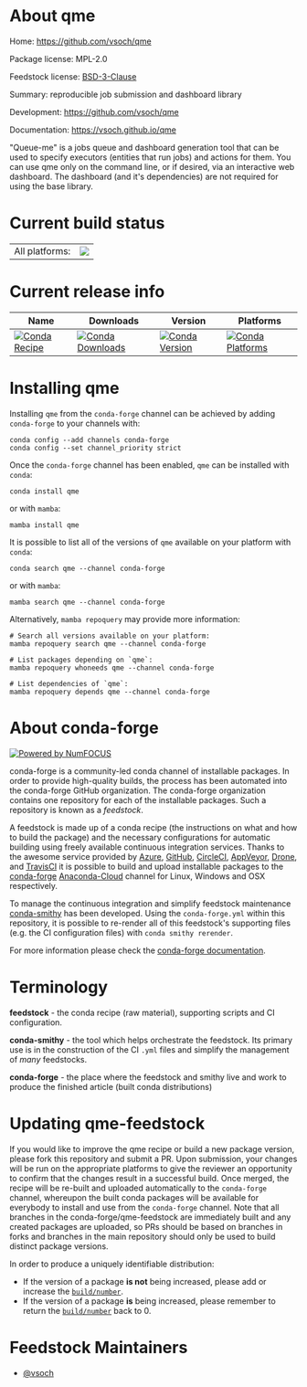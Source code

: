 About qme
=========

Home: https://github.com/vsoch/qme

Package license: MPL-2.0

Feedstock license: [BSD-3-Clause](https://github.com/conda-forge/qme-feedstock/blob/main/LICENSE.txt)

Summary: reproducible job submission and dashboard library

Development: https://github.com/vsoch/qme

Documentation: https://vsoch.github.io/qme

"Queue-me" is a jobs queue and dashboard generation tool that can be used
to specify executors (entities that run jobs) and actions for them. You can
use qme only on the command line, or if desired, via an interactive web dashboard.
The dashboard (and it's dependencies) are not required for using the base library.


Current build status
====================


<table><tr><td>All platforms:</td>
    <td>
      <a href="https://dev.azure.com/conda-forge/feedstock-builds/_build/latest?definitionId=9902&branchName=main">
        <img src="https://dev.azure.com/conda-forge/feedstock-builds/_apis/build/status/qme-feedstock?branchName=main">
      </a>
    </td>
  </tr>
</table>

Current release info
====================

| Name | Downloads | Version | Platforms |
| --- | --- | --- | --- |
| [![Conda Recipe](https://img.shields.io/badge/recipe-qme-green.svg)](https://anaconda.org/conda-forge/qme) | [![Conda Downloads](https://img.shields.io/conda/dn/conda-forge/qme.svg)](https://anaconda.org/conda-forge/qme) | [![Conda Version](https://img.shields.io/conda/vn/conda-forge/qme.svg)](https://anaconda.org/conda-forge/qme) | [![Conda Platforms](https://img.shields.io/conda/pn/conda-forge/qme.svg)](https://anaconda.org/conda-forge/qme) |

Installing qme
==============

Installing `qme` from the `conda-forge` channel can be achieved by adding `conda-forge` to your channels with:

```
conda config --add channels conda-forge
conda config --set channel_priority strict
```

Once the `conda-forge` channel has been enabled, `qme` can be installed with `conda`:

```
conda install qme
```

or with `mamba`:

```
mamba install qme
```

It is possible to list all of the versions of `qme` available on your platform with `conda`:

```
conda search qme --channel conda-forge
```

or with `mamba`:

```
mamba search qme --channel conda-forge
```

Alternatively, `mamba repoquery` may provide more information:

```
# Search all versions available on your platform:
mamba repoquery search qme --channel conda-forge

# List packages depending on `qme`:
mamba repoquery whoneeds qme --channel conda-forge

# List dependencies of `qme`:
mamba repoquery depends qme --channel conda-forge
```


About conda-forge
=================

[![Powered by
NumFOCUS](https://img.shields.io/badge/powered%20by-NumFOCUS-orange.svg?style=flat&colorA=E1523D&colorB=007D8A)](https://numfocus.org)

conda-forge is a community-led conda channel of installable packages.
In order to provide high-quality builds, the process has been automated into the
conda-forge GitHub organization. The conda-forge organization contains one repository
for each of the installable packages. Such a repository is known as a *feedstock*.

A feedstock is made up of a conda recipe (the instructions on what and how to build
the package) and the necessary configurations for automatic building using freely
available continuous integration services. Thanks to the awesome service provided by
[Azure](https://azure.microsoft.com/en-us/services/devops/), [GitHub](https://github.com/),
[CircleCI](https://circleci.com/), [AppVeyor](https://www.appveyor.com/),
[Drone](https://cloud.drone.io/welcome), and [TravisCI](https://travis-ci.com/)
it is possible to build and upload installable packages to the
[conda-forge](https://anaconda.org/conda-forge) [Anaconda-Cloud](https://anaconda.org/)
channel for Linux, Windows and OSX respectively.

To manage the continuous integration and simplify feedstock maintenance
[conda-smithy](https://github.com/conda-forge/conda-smithy) has been developed.
Using the ``conda-forge.yml`` within this repository, it is possible to re-render all of
this feedstock's supporting files (e.g. the CI configuration files) with ``conda smithy rerender``.

For more information please check the [conda-forge documentation](https://conda-forge.org/docs/).

Terminology
===========

**feedstock** - the conda recipe (raw material), supporting scripts and CI configuration.

**conda-smithy** - the tool which helps orchestrate the feedstock.
                   Its primary use is in the construction of the CI ``.yml`` files
                   and simplify the management of *many* feedstocks.

**conda-forge** - the place where the feedstock and smithy live and work to
                  produce the finished article (built conda distributions)


Updating qme-feedstock
======================

If you would like to improve the qme recipe or build a new
package version, please fork this repository and submit a PR. Upon submission,
your changes will be run on the appropriate platforms to give the reviewer an
opportunity to confirm that the changes result in a successful build. Once
merged, the recipe will be re-built and uploaded automatically to the
`conda-forge` channel, whereupon the built conda packages will be available for
everybody to install and use from the `conda-forge` channel.
Note that all branches in the conda-forge/qme-feedstock are
immediately built and any created packages are uploaded, so PRs should be based
on branches in forks and branches in the main repository should only be used to
build distinct package versions.

In order to produce a uniquely identifiable distribution:
 * If the version of a package **is not** being increased, please add or increase
   the [``build/number``](https://docs.conda.io/projects/conda-build/en/latest/resources/define-metadata.html#build-number-and-string).
 * If the version of a package **is** being increased, please remember to return
   the [``build/number``](https://docs.conda.io/projects/conda-build/en/latest/resources/define-metadata.html#build-number-and-string)
   back to 0.

Feedstock Maintainers
=====================

* [@vsoch](https://github.com/vsoch/)

